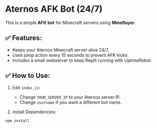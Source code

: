 # Aternos AFK Bot (24/7)

This is a simple **AFK bot** for Minecraft servers using **Mineflayer**.

## ✅ Features:
- Keeps your Aternos Minecraft server alive 24/7.
- Uses jump action every 15 seconds to prevent AFK kicks.
- Includes a small webserver to keep Replit running with UptimeRobot.

## ✅ How to Use:
1. Edit `index.js`:
   - Change `YOUR_SERVER_IP` to your Aternos server IP.
   - Change `username` if you want a different bot name.

2. Install Dependencies:
```bash
npm install
